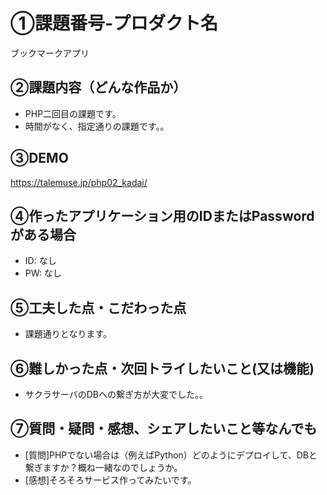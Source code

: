 # ①課題番号-プロダクト名

ブックマークアプリ

## ②課題内容（どんな作品か）

- PHP二回目の課題です。
- 時間がなく、指定通りの課題です。。


## ③DEMO

https://talemuse.jp/php02_kadai/

## ④作ったアプリケーション用のIDまたはPasswordがある場合

- ID: なし
- PW: なし

## ⑤工夫した点・こだわった点

- 課題通りとなります。

## ⑥難しかった点・次回トライしたいこと(又は機能)

- サクラサーバのDBへの繋ぎ方が大変でした。。

## ⑦質問・疑問・感想、シェアしたいこと等なんでも

- [質問]PHPでない場合は（例えばPython）どのようにデプロイして、DBと繋ぎますか？概ね一緒なのでしょうか。
- [感想]そろそろサービス作ってみたいです。
